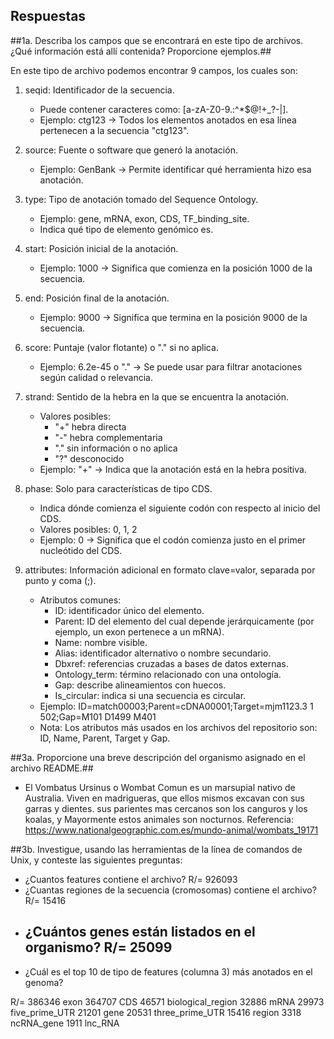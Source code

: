 ## Respuestas

##1a. Describa los campos que se encontrará en este tipo de archivos. ¿Qué información está allí contenida? Proporcione ejemplos.##

En este tipo de archivo podemos encontrar 9 campos, los cuales son:

1. seqid: Identificador de la secuencia.
   - Puede contener caracteres como: [a-zA-Z0-9.:^*$@!+_?-|].
   - Ejemplo: ctg123 → Todos los elementos anotados en esa línea pertenecen a la secuencia "ctg123".

2. source: Fuente o software que generó la anotación.
   - Ejemplo: GenBank → Permite identificar qué herramienta hizo esa anotación.

3. type: Tipo de anotación tomado del Sequence Ontology.
   - Ejemplo: gene, mRNA, exon, CDS, TF_binding_site.
   - Indica qué tipo de elemento genómico es.

4. start: Posición inicial de la anotación.
   - Ejemplo: 1000 → Significa que comienza en la posición 1000 de la secuencia.

5. end: Posición final de la anotación.
   - Ejemplo: 9000 → Significa que termina en la posición 9000 de la secuencia.

6. score: Puntaje (valor flotante) o "." si no aplica.
   - Ejemplo: 6.2e-45 o "." → Se puede usar para filtrar anotaciones según calidad o relevancia.

7. strand: Sentido de la hebra en la que se encuentra la anotación.
   - Valores posibles:
     - "+" hebra directa
     - "-" hebra complementaria
     - "." sin información o no aplica
     - "?" desconocido
   - Ejemplo: "+" → Indica que la anotación está en la hebra positiva.

8. phase: Solo para características de tipo CDS.
   - Indica dónde comienza el siguiente codón con respecto al inicio del CDS.
   - Valores posibles: 0, 1, 2
   - Ejemplo: 0 → Significa que el codón comienza justo en el primer nucleótido del CDS.

9. attributes: Información adicional en formato clave=valor, separada por punto y coma (;).
   - Atributos comunes:
     - ID: identificador único del elemento.
     - Parent: ID del elemento del cual depende jerárquicamente (por ejemplo, un exon pertenece a un mRNA).
     - Name: nombre visible.
     - Alias: identificador alternativo o nombre secundario.
     - Dbxref: referencias cruzadas a bases de datos externas.
     - Ontology_term: término relacionado con una ontología.
     - Gap: describe alineamientos con huecos.
     - Is_circular: indica si una secuencia es circular.
   - Ejemplo:
     ID=match00003;Parent=cDNA00001;Target=mjm1123.3 1 502;Gap=M101 D1499 M401
   - Nota: Los atributos más usados en los archivos del repositorio son: ID, Name, Parent, Target y Gap.

##3a. Proporcione una breve descripción del organismo asignado en el archivo README.## 
- El Vombatus Ursinus o Wombat Comun es un marsupial nativo de Australia. Viven en madrigueras, que ellos mismos excavan con sus garras y dientes. sus parientes mas cercanos son los canguros y los koalas, y Mayormente estos animales son nocturnos.
Referencia: https://www.nationalgeographic.com.es/mundo-animal/wombats_19171

##3b. Investigue, usando las herramientas de la línea de comandos de Unix, y conteste las siguientes preguntas:
- ¿Cuantos features contiene el archivo? R/= 926093
- ¿Cuantas regiones de la secuencia (cromosomas) contiene el archivo? R/= 15416
- ¿Cuántos genes están listados en el organismo? R/= 25099
   -    
- ¿Cuál es el top 10 de tipo de features (columna 3 más anotados en el 
genoma?

R/=
 386346 exon
 364707 CDS
  46571 biological_region
  32886 mRNA
  29973 five_prime_UTR
  21201 gene
  20531 three_prime_UTR
  15416 region
   3318 ncRNA_gene
   1911 lnc_RNA
